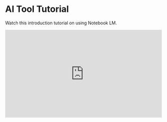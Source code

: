 # AI Tool Tutorial

Watch this introduction tutorial on using Notebook LM.
<div style="position: relative; padding-bottom: 56.25%; height: 0; overflow: hidden; width: 100%; max-width: 100%; height: auto;">
    <iframe src="https://www.youtube.com/embed/XAgpaxfFQcI" frameborder="0" allow="accelerometer; autoplay; clipboard-write; encrypted-media; gyroscope; picture-in-picture" allowfullscreen style="position: absolute; top: 0; left: 0; width: 100%; height: 100%;"></iframe>
</div>
